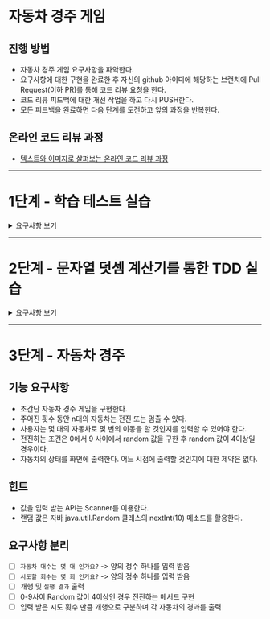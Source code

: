 # 자동차 경주 게임

## 진행 방법

* 자동차 경주 게임 요구사항을 파악한다.
* 요구사항에 대한 구현을 완료한 후 자신의 github 아이디에 해당하는 브랜치에 Pull Request(이하 PR)를 통해 코드 리뷰 요청을 한다.
* 코드 리뷰 피드백에 대한 개선 작업을 하고 다시 PUSH한다.
* 모든 피드백을 완료하면 다음 단계를 도전하고 앞의 과정을 반복한다.

## 온라인 코드 리뷰 과정

* [텍스트와 이미지로 살펴보는 온라인 코드 리뷰 과정](https://github.com/next-step/nextstep-docs/tree/master/codereview)

---

# 1단계 - 학습 테스트 실습

<details>
  <summary>요구사항 보기</summary>

## String 클래스에 대한 학습 테스트

### 요구사항 1

- [x] "1,2"을 ,로 split 했을 때 1과 2로 잘 분리되는지 확인하는 학습 테스트를 구현한다.
- [x] "1"을 ,로 split 했을 때 1만을 포함하는 배열이 반환되는지에 대한 학습 테스트를 구현한다.

### 요구사항 2

- [x] "(1,2)" 값이 주어졌을 때 String의 substring() 메소드를 활용해 ()을 제거하고 "1,2"를 반환하도록 구현한다.

### 요구사항 3

- [x] "abc" 값이 주어졌을 때 String의 charAt() 메소드를 활용해 특정 위치의 문자를 가져오는 학습 테스트를 구현한다.
- [x] String의 charAt() 메소드를 활용해 특정 위치의 문자를 가져올 때 위치 값을 벗어나면 StringIndexOutOfBoundsException이 발생하는 부분에 대한 학습 테스트를 구현한다.
- [x] JUnit의 @DisplayName을 활용해 테스트 메소드의 의도를 드러낸다.

## Set Collection에 대한 학습 테스트

### 요구사항 1

- [x] Set의 size() 메소드를 활용해 Set의 크기를 확인하는 학습테스트를 구현한다.

### 요구사항 2

- [x] Set의 contains() 메소드를 활용해 1, 2, 3의 값이 존재하는지를 확인하는 학습테스트를 구현하려한다.
- [x] 구현하고 보니 다음과 같이 중복 코드가 계속해서 발생한다.
- [x] JUnit의 ParameterizedTest를 활용해 중복 코드를 제거해 본다.

### 요구사항 3

- [x] 요구사항 2는 contains 메소드 결과 값이 true인 경우만 테스트 가능하다. 입력 값에 따라 결과 값이 다른 경우에 대한 테스트도 가능하도록 구현한다.
- [x] 예를 들어 1, 2, 3 값은 contains 메소드 실행결과 true, 4, 5 값을 넣으면 false 가 반환되는 테스트를 하나의 Test Case로 구현한다.

</details>

---

# 2단계 - 문자열 덧셈 계산기를 통한 TDD 실습

<details>
  <summary>요구사항 보기</summary>

### 기능 요구사항

- 쉼표(,) 또는 콜론(:)을 구분자로 가지는 문자열을 전달하는 경우 구분자를 기준으로 분리한 각 숫자의 합을 반환
    - (예: “” => 0, "1,2" => 3, "1,2,3" => 6, “1,2:3” => 6)
- 앞의 기본 구분자(쉼표, 콜론)외에 커스텀 구분자를 지정할 수 있다.
    - 커스텀 구분자는 문자열 앞부분의 “//”와 “\n” 사이에 위치하는 문자를 커스텀 구분자로 사용한다.
    - 예를 들어 “//;\n1;2;3”과 같이 값을 입력할 경우 커스텀 구분자는 세미콜론(;)이며, 결과 값은 6이 반환되어야 한다.
- 문자열 계산기에 숫자 이외의 값 또는 음수를 전달하는 경우 RuntimeException 예외를 throw한다.

### 프로그래밍 요구사항

- 메소드가 너무 많은 일을 하지 않도록 분리하기 위해 노력해 본다.

### 요구사항 분리

- [x] 입력값이 null 또는 trim 후 빈 문자열이라면 0을 반환한다
- 구분자 없이
    - [x] 0 또는 양의 숫자 하나를 전달했다면 해당 숫자를 반환한다
    - [x] 숫자 이외의 값 하나 또는 음수 하나를 전달했다면 RuntimeException이 발생한다
- 쉼표와 콜론 혼합 구분자로 여러 개의 수들을 전달했을 때
    - [x] 양의 숫자로만 이루어졌다면 해당 값들을 합산한 결과를 반환한다
    - [x] 숫자 이외의 값 또는 음수가 하나라도 포함된다면 RuntimeException이 발생한다
- 커스텀 구분자로 여러 개의 수들을 전달했을 때
    - [x] 양의 숫자로만 이루어졌다면 해당 값들을 합산한 결과를 반환한다
    - [x] 숫자 이외의 값 또는 음수가 하나라도 포함된다면 RuntimeException이 발생한다

### 리팩터링

```java
// as-is
public static int splitAndSum(String input) {
    if (isNullOrEmpty(input)) {
        return DEFAULT_VALUE_FOR_EMPTY_INPUT;
    }

    if (doesNotContainAnyDelimiter(input)) {
        return parsePositiveSingleNumber(input);
    }

    if (defaultDelimiterIsUsed(input)) {
        return sumAfterSplitByDelimiter(input, COMMA_OR_COLON_DELIMITER);
    }

    return sumAfterSplitByCustomDelimiter(input);
}
```

- 하나의 메서드인데 분기마다 다른 메서드를 호출한 결과를 반환 -> 가독성이 떨어진다
- null 또는 빈 문자열 체크 -> 구분자 획득 -> split -> sum
    - public으로 열린 splitAndSum 메서드에서는 위 동작 흐름만 나타날 수 있게 리팩터링 해보자

- [x] split
    - [x] 커스텀 구분자 정규식에
        - [x] 일치하면 커스텀 구분자로 split한 문자열 배열을 반환
        - [x] 일치하지 않으면 기본 구분자로 split한 문자열 배열을 반환
- [x] parseInt and sum
    - [x] 문자열 배열을 전달받아 Stream API로 아래 메서드를 활용하여 mapToInt한 결과를 sum하여 반환
        - [x] `StringAddCalculator#parsePositiveSingleNumber`: 파싱한 결과가 음수이면 예외 반환, 0 또는 양수이면 숫자 반환
        - [x] `StringAddCalculator#parseSingleNumber`: 파싱한 결과가 숫자면 반환, 아닐 경우 RuntimeException 던지기

```java
// to-be
public static int splitAndSum(final String input) {
    if (isNullOrEmpty(input)) {
        return DEFAULT_VALUE_FOR_EMPTY_INPUT;
    }

    final String[] splitInput = splitByDelimiter(input);

    return parseIntAndSum(splitInput);
}
```

</details>

---

# 3단계 - 자동차 경주

## 기능 요구사항

- 초간단 자동차 경주 게임을 구현한다.
- 주어진 횟수 동안 n대의 자동차는 전진 또는 멈출 수 있다.
- 사용자는 몇 대의 자동차로 몇 번의 이동을 할 것인지를 입력할 수 있어야 한다.
- 전진하는 조건은 0에서 9 사이에서 random 값을 구한 후 random 값이 4이상일 경우이다.
- 자동차의 상태를 화면에 출력한다. 어느 시점에 출력할 것인지에 대한 제약은 없다.

## 힌트

- 값을 입력 받는 API는 Scanner를 이용한다.
- 랜덤 값은 자바 java.util.Random 클래스의 nextInt(10) 메소드를 활용한다.

## 요구사항 분리

- [ ] `자동차 대수는 몇 대 인가요?` -> 양의 정수 하나를 입력 받음
- [ ] `시도할 회수는 몇 회 인가요?` -> 양의 정수 하나를 입력 받음
- [ ] 개행 및 `실행 결과` 출력
- [ ] 0-9사이 Random 값이 4이상인 경우 전진하는 메서드 구현
- [ ] 입력 받은 시도 횟수 만큼 개행으로 구분하며 각 자동차의 경과를 출력
